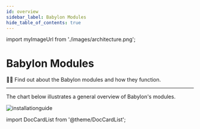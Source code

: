 ```yaml
---
id: overview
sidebar_label: Babylon Modules
hide_table_of_contents: true
---
```


import myImageUrl from './images/architecture.png';

# Babylon Modules

🕵️‍♂️ Find out about the Babylon modules and how they function.

---

The chart below illustrates a general overview of Babylon's modules.

<div style={{justifyContent: 'center', display: 'flex', marginBottom: '50px'}}>
    <img style={{width: "1500px"}} src={myImageUrl} alt="installationguide" />
</div>

import DocCardList from '@theme/DocCardList';

<DocCardList />
